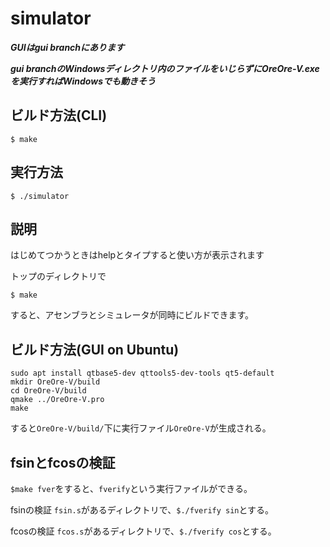 # simulator

***GUIはgui branchにあります***

***gui branchのWindowsディレクトリ内のファイルをいじらずにOreOre-V.exeを実行すればWindowsでも動きそう***

## ビルド方法(CLI)

```$ make```

## 実行方法

```$ ./simulator```

## 説明

はじめてつかうときはhelpとタイプすると使い方が表示されます

トップのディレクトリで

```$ make```

すると、アセンブラとシミュレータが同時にビルドできます。

## ビルド方法(GUI on Ubuntu)

```shell
sudo apt install qtbase5-dev qttools5-dev-tools qt5-default
mkdir OreOre-V/build
cd OreOre-V/build
qmake ../OreOre-V.pro
make
```
すると`OreOre-V/build/`下に実行ファイル`OreOre-V`が生成される。

## fsinとfcosの検証
`$make fver`をすると、`fverify`という実行ファイルができる。

fsinの検証
`fsin.s`があるディレクトリで、`$./fverify sin`とする。

fcosの検証
`fcos.s`があるディレクトリで、`$./fverify cos`とする。
